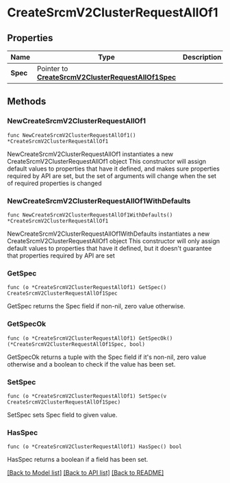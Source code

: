 # CreateSrcmV2ClusterRequestAllOf1

## Properties

Name | Type | Description | Notes
------------ | ------------- | ------------- | -------------
**Spec** | Pointer to [**CreateSrcmV2ClusterRequestAllOf1Spec**](CreateSrcmV2ClusterRequestAllOf1Spec.md) |  | [optional] 

## Methods

### NewCreateSrcmV2ClusterRequestAllOf1

`func NewCreateSrcmV2ClusterRequestAllOf1() *CreateSrcmV2ClusterRequestAllOf1`

NewCreateSrcmV2ClusterRequestAllOf1 instantiates a new CreateSrcmV2ClusterRequestAllOf1 object
This constructor will assign default values to properties that have it defined,
and makes sure properties required by API are set, but the set of arguments
will change when the set of required properties is changed

### NewCreateSrcmV2ClusterRequestAllOf1WithDefaults

`func NewCreateSrcmV2ClusterRequestAllOf1WithDefaults() *CreateSrcmV2ClusterRequestAllOf1`

NewCreateSrcmV2ClusterRequestAllOf1WithDefaults instantiates a new CreateSrcmV2ClusterRequestAllOf1 object
This constructor will only assign default values to properties that have it defined,
but it doesn't guarantee that properties required by API are set

### GetSpec

`func (o *CreateSrcmV2ClusterRequestAllOf1) GetSpec() CreateSrcmV2ClusterRequestAllOf1Spec`

GetSpec returns the Spec field if non-nil, zero value otherwise.

### GetSpecOk

`func (o *CreateSrcmV2ClusterRequestAllOf1) GetSpecOk() (*CreateSrcmV2ClusterRequestAllOf1Spec, bool)`

GetSpecOk returns a tuple with the Spec field if it's non-nil, zero value otherwise
and a boolean to check if the value has been set.

### SetSpec

`func (o *CreateSrcmV2ClusterRequestAllOf1) SetSpec(v CreateSrcmV2ClusterRequestAllOf1Spec)`

SetSpec sets Spec field to given value.

### HasSpec

`func (o *CreateSrcmV2ClusterRequestAllOf1) HasSpec() bool`

HasSpec returns a boolean if a field has been set.


[[Back to Model list]](../README.md#documentation-for-models) [[Back to API list]](../README.md#documentation-for-api-endpoints) [[Back to README]](../README.md)


